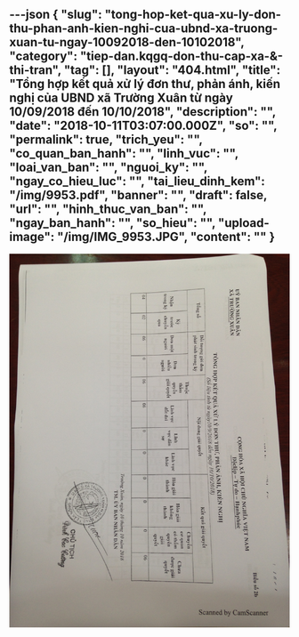 ---json
{
    "slug": "tong-hop-ket-qua-xu-ly-don-thu-phan-anh-kien-nghi-cua-ubnd-xa-truong-xuan-tu-ngay-10092018-den-10102018",
    "category": "tiep-dan.kqgq-don-thu-cap-xa-&-thi-tran",
    "tag": [],
    "layout": "404.html",
    "title": "Tổng hợp kết quả xử lý đơn thư, phản ánh, kiến nghị của UBND xã Trường Xuân từ ngày 10/09/2018 đến 10/10/2018",
    "description": "",
    "date": "2018-10-11T03:07:00.000Z",
    "so": "",
    "permalink": true,
    "trich_yeu": "",
    "co_quan_ban_hanh": "",
    "linh_vuc": "",
    "loai_van_ban": "",
    "nguoi_ky": "",
    "ngay_co_hieu_luc": "",
    "tai_lieu_dinh_kem": "/img/9953.pdf",
    "banner": "",
    "draft": false,
    "url": "",
    "hinh_thuc_van_ban": "",
    "ngay_ban_hanh": "",
    "so_hieu": "",
    "upload-image": "/img/IMG_9953.JPG",
    "__content__": ""
}
---
<p><img alt="" src="/img/IMG_9953.JPG" /></p>